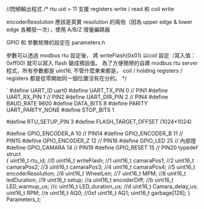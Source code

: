 //閃頻輸出程式
/*
rtu uid = 11
支援 registers write / read 和 coil write

encoderResolution 應該是真實 resolution 的兩倍（因為 upper edge & lower edge 各觸發一次），使用 A/B/Z 增量編碼器

GPIO 和 參數矩陣的設定在 parameters.h

參數可以透過 modbus rtu 設定後， 將 writeFlash(0x01) 以coil 設定（寫入值：0xff00) 就可以寫入 flash 變成預設值。
為了方便簡陋的自建 modbus rtu server程式，所有參數都是 uint16, 不管什麼東東都是。 coil / holding registers / registers 都是從零開始同一個位置沒有在分的。
*/

`
#define UART_ID uart0
#define UART_TX_PIN 0       // PIN1
#define UART_RX_PIN 1       // PIN2
#define UART_DIR_PIN 2      // PIN4
#define BAUD_RATE 9600
#define DATA_BITS 8
#define PARITY UART_PARITY_NONE
#define STOP_BITS 1

#define RTU_SETUP_PIN 3
#define FLASH_TARGET_OFFSET (1024*1024)

#define GPIO_ENCODER_A 10   // PIN14
#define GPIO_ENCODER_B 11   // PIN15
#define GPIO_ENCODER_Z 12   // PIN16
#define GPIO_LED 25         // 內部燈
#define GPIO_CAMARA 14      // PIN19
#define GPIO_RESET 15       // PIN20
typedef struct  
{
    uint16_t rtu_id;                 //0
    uint16_t writeFlash;             //1
    uint16_t camaraPos1;             //2
    uint16_t camaraPos2;             //3
    uint16_t camaraPos3;             //4
    uint16_t camaraPos4;             //5
    uint16_t encoderResolution;     //6
    uint16_t WheelLen;              //7
    uint16_t MPM;                   //8
    uint16_t ledDuration;           //9
    uint16_t setup;                 //a
    uint16_t encoderDiff;           //b
    uint16_t LED_warmup_us;         //c
    uint16_t LED_duration_us;       //d
    uint16_t Camara_delay_us;
    uint16_t RPM;                   //e
    uint16_t AQ0;                   //0xf
    uint16_t AQ1;
    uint16_t garbage[128];
} Parameters_t;
`
